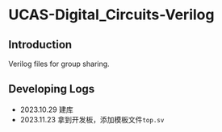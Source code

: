 # UCAS-Digital_Circuits-Verilog

## Introduction

Verilog files for group sharing.

## Developing Logs

- 2023.10.29 建库
- 2023.11.23 拿到开发板，添加模板文件`top.sv`